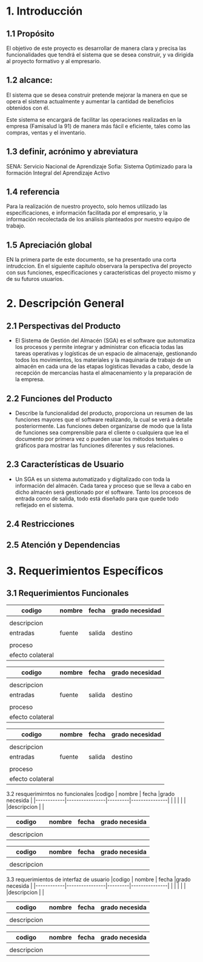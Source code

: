 # 1.	Introducción 

## 1.1	Propósito
El objetivo de este proyecto es desarrollar de manera clara y precisa las funcionalidades que tendrá el sistema que se desea construir, y va dirigida al proyecto formativo y al empresario.
## 1.2	alcance:

 El sistema que se desea construir pretende mejorar la manera en que se opera el sistema actualmente y aumentar la cantidad de beneficios obtenidos con él.

Este sistema se encargará de facilitar las operaciones realizadas en la empresa (Famisalud la 91) de manera más fácil e eficiente, tales como las compras, ventas y el inventario.

## 1.3	definir, acrónimo y abreviatura

SENA: Servicio Nacional de Aprendizaje
Sofia: Sistema Optimizado para la formación Integral del Aprendizaje Activo

## 1.4	referencia
Para la realización de nuestro proyecto, solo hemos utilizado las especificaciones, e información facilitada por el empresario, y la información recolectada de los análisis planteados por nuestro equipo de trabajo.

## 1.5	Apreciación global
EN la primera parte de este documento, se ha presentado una corta intrudccion.
En el siguiente capitulo observara la perspectiva del proyecto con sus funciones, especificaciones y caracteristicas del proyecto mismo y de su futuros usuarios.

# 2.	Descripción General

## 2.1	Perspectivas del Producto

- El Sistema de Gestión del Almacén (SGA) es el software que automatiza los procesos y
permite integrar y administrar con eficacia todas las tareas operativas y logísticas de un
espacio de almacenaje, gestionando todos los movimientos, los materiales y la maquinaria
de trabajo de un almacén en cada una de las etapas logísticas llevadas a cabo, desde la
recepción de mercancías hasta el almacenamiento y la preparación de la empresa.


## 2.2	Funciones del Producto

- Describe la funcionalidad del producto, proporciona un resumen de las funciones mayores
que el software realizando, la cual se verá a detalle posteriormente. Las funciones deben
organizarse de modo que la lista de funciones sea comprensible para el cliente o cualquiera
que lea el documento por primera vez o pueden usar los métodos textuales o gráficos para
mostrar las funciones diferentes y sus relaciones.

## 2.3	Características de Usuario

- Un SGA es un sistema automatizado y digitalizado con toda la información del almacén.
Cada tarea y proceso que se lleva a cabo en dicho almacén será gestionado por el
software. Tanto los procesos de entrada como de salida, todo está diseñado para que quede
todo reflejado en el sistema.

## 2.4	Restricciones


## 2.5	Atención y Dependencias

	
# 3.	Requerimientos Específicos 

## 3.1	Requerimientos Funcionales


|codigo|    nombre   | fecha | grado necesidad      |
|------|-------------|-------|----------------------|
|      |             |       |                      |
|descripcion|                                       |
|entradas| fuente | salida | destino | restricciones|
|        |        |        |         |              |
|proceso |                                          |
|efecto colateral|                                  |


|codigo|    nombre   | fecha | grado necesidad      |
|------|-------------|-------|----------------------|
|      |             |       |                      |
|descripcion|                                       |
|entradas| fuente | salida | destino | restricciones|
|        |        |        |         |              |
|proceso |                                          |
|efecto colateral|                                  |


|codigo|    nombre   | fecha | grado necesidad      |
|------|-------------|-------|----------------------|
|      |             |       |                      |
|descripcion|                                       |
|entradas| fuente | salida | destino | restricciones|
|        |        |        |         |              |
|proceso |                                          |
|efecto colateral|                                  |
3.2 resquerimirntos no funcionales 
|codigo      | nombre         | fecha   |grado necesida |
|------------|----------------|---------|---------------|
|            |                |         |               |
|descripcion |                                          |


|codigo      | nombre         | fecha   |grado necesida |
|------------|----------------|---------|---------------|
|            |                |         |               |
|descripcion |                                          |


|codigo      | nombre         | fecha   |grado necesida |
|------------|----------------|---------|---------------|
|            |                |         |               |
|descripcion |                                          |



3.3 requerimientos de interfaz de usuario 
|codigo      | nombre         | fecha   |grado necesida |
|------------|----------------|---------|---------------|
|            |                |         |               |
|descripcion |                                          |


|codigo      | nombre         | fecha   |grado necesida |
|------------|----------------|---------|---------------|
|            |                |         |               |
|descripcion |                                          |


|codigo      | nombre         | fecha   |grado necesida |
|------------|----------------|---------|---------------|
|            |                |         |               |
|descripcion |                                          |